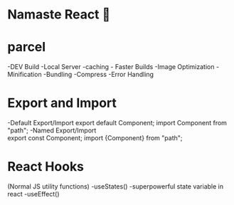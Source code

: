 # Namaste React 🚀


# parcel
 -DEV Build
 -Local Server
 -caching - Faster Builds
 -Image Optimization
 -Minification
 -Bundling
 -Compress
 -Error Handling

 # Export and Import
 -Default Export/Import
     export default Component;
     import Component from "path";
 -Named Export/Import    
     export const Component;
     import {Component} from "path";

# React Hooks
 (Normal JS utility functions)
 -useStates() -superpowerful state variable in react
 -useEffect()
   